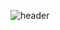 ![header](https://render.vercel.app/api?type=waving&color=gradient&height=300&section=header&text=capsule%20render&fontSize=90)

